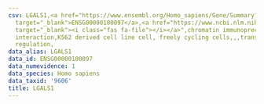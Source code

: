 ```yaml
---
csv: LGALS1,<a href="https://www.ensembl.org/Homo_sapiens/Gene/Summary?db=core;g=ENSG00000100097"
  target="_blank">ENSG00000100097</a>,<a href="https://www.ncbi.nlm.nih.gov/pubmed/23959860"
  target="_blank"><i class="fas fa-file"></i></a>",chromatin immunoprecipitation assay,direct
  interaction,K562 derived cell line cell, freely cycling cells,,,transcriptional
  regulation,
data_alias: LGALS1
data_id: ENSG00000100097
data_numevidence: 1
data_species: Homo sapiens
data_taxid: '9606'
title: LGALS1
---
```


